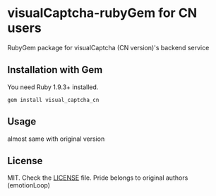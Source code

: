 

# visualCaptcha-rubyGem for CN users

RubyGem package for visualCaptcha (CN version)'s backend service


## Installation with Gem

You need Ruby 1.9.3+ installed.
```
gem install visual_captcha_cn
```


## Usage

almost same with original version

## License

MIT. Check the [LICENSE](LICENSE) file.
Pride belongs to original authors (emotionLoop)
